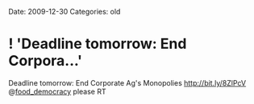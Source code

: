 Date: 2009-12-30
Categories: old

# ! 'Deadline tomorrow: End Corpora...'

Deadline tomorrow: End Corporate Ag's Monopolies <a href="http://bit.ly/8ZlPcV" rel="nofollow">http://bit.ly/8ZlPcV</a> @<a href="http://twitter.com/food_democracy" class="aktt_username">food_democracy</a> please RT
